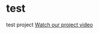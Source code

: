 # test
test project
[Watch our project video](https://drive.google.com/drive/folders/1HZ6FDb4Z7AdYhiyESfWwlkXmMiNFvNhq?usp=drive_link)

